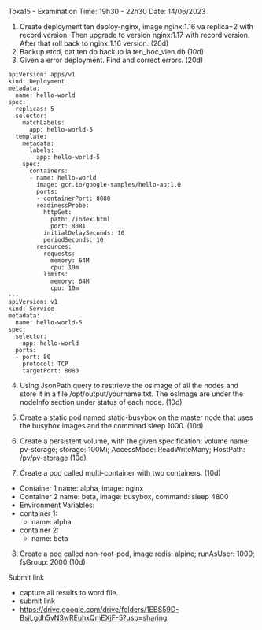 Toka15 - Examination
Time: 19h30 - 22h30
Date: 14/06/2023
1. Create deployment ten deploy-nginx, image nginx:1.16 va replica=2 with record version. Then upgrade to version nginx:1.17 with record version. After that roll back to nginx:1.16 version. (20d) 
2. Backup etcd, dat ten db backup la ten_hoc_vien.db (10d)
3. Given a error deployment. Find and correct errors. (20d)
```
apiVersion: apps/v1
kind: Deployment
metadata:
  name: hello-world
spec:
  replicas: 5
  selector:
    matchLabels:
      app: hello-world-5
  template:
    metadata:
      labels:
        app: hello-world-5
    spec:
      containers:
      - name: hello-world
        image: gcr.io/google-samples/hello-ap:1.0
        ports:
        - containerPort: 8080
        readinessProbe:
          httpGet:
            path: /index.html
            port: 8081
          initialDelaySeconds: 10
          periodSeconds: 10
        resources:
          requests:
            memory: 64M
            cpu: 10m
          limits:
            memory: 64M
            cpu: 10m
---
apiVersion: v1
kind: Service
metadata:
  name: hello-world-5
spec:
  selector:
    app: hello-world
  ports:
  - port: 80
    protocol: TCP
    targetPort: 8080
```
4. Using JsonPath query to restrieve the osImage of all the nodes and store it in a file /opt/output/yourname.txt. The osImage are under the nodeInfo section under status of each node. (10d)

5. Create a static pod named static-busybox on the master node that uses the busybox images and the commnad sleep 1000. (10d)
6. Create a persistent volume, with the given specification: volume name: pv-storage; storage: 100Mi; AccessMode: ReadWriteMany; HostPath: /pv/pv-storage (10d)
7. Create a pod called multi-container with two containers.  (10d)
  - Container 1 name: alpha, image: nginx
  - Container 2 name: beta, image: busybox, command: sleep 4800
  - Environment Variables:
  - container 1:
    - name: alpha
  - container 2:
    - name: beta 
   
8. Create a pod called non-root-pod, image redis: alpine; runAsUser: 1000; fsGroup: 2000 (10d)

Submit link
- capture all results to word file.
- submit link
- https://drive.google.com/drive/folders/1EBS59D-BsiLgdh5vN3wREuhxQmEXjF-5?usp=sharing